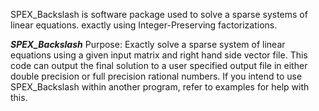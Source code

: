 
SPEX_Backslash is software package used to solve a sparse systems of linear
equations.
exactly using Integer-Preserving factorizations.

*********SPEX_Backslash*********
Purpose: Exactly solve a sparse system of linear equations using a given input
         matrix and right hand side vector file. This code can output the final
         solution to a user specified output file in either double precision or
         full precision rational numbers. If you intend to use SPEX_Backslash
         within another program, refer to examples for help with this.
